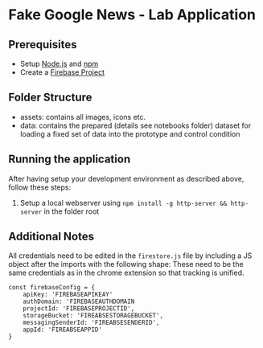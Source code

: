 # Fake Google News - Lab Application

## Prerequisites

- Setup [Node.js](https://nodejs.org/de) and [npm](https://www.npmjs.com/)
- Create a [Firebase Project](https://firebase.google.com/docs/web/setup)

## Folder Structure

- assets: contains all images, icons etc.
- data: contains the prepared (details see notebooks folder) dataset for loading a fixed set of data into the prototype and control condition

## Running the application

After having setup your development environment as described above, follow these steps:

1. Setup a local webserver using `npm install -g http-server && http-server` in the folder root

## Additional Notes

All credentials need to be edited in the `firestore.js` file by including a JS object after the imports with the following shape:
These need to be the same credentials as in the chrome extension so that tracking is unified.

```
const firebaseConfig = {
    apiKey: 'FIREBASEAPIKEAY'
    authDomain: 'FIREBASEAUTHDOMAIN
    projectId: 'FIREBASEPROJECTID',
    storageBucket: 'FIREABSESTORAGEBUCKET',
    messagingSenderId: 'FIREABSESENDERID',
    appId: 'FIREABSEAPPID'
}
```
